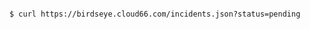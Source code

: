 <!-- layout:code post: cloud66-birdseye_filtering-by-status -->

```

$ curl https://birdseye.cloud66.com/incidents.json?status=pending

```
